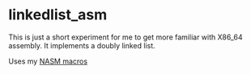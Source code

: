 # linkedlist_asm
This is just a short experiment for me to get more familiar with X86_64 assembly. It implements a doubly linked list.

Uses my [NASM macros](https://gist.github.com/J4n1X/8c133250553f715bac3927af390c9004)
